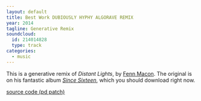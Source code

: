 ```yaml
---
layout: default
title: Best Work DUBIOUSLY HYPHY ALGORAVE REMIX
year: 2014
tagline: Generative Remix
soundcloud:
  id: 214014828
  type: track
categories:
  - music
---
```

This is a generative remix of *Distant Lights*, by [Fenn Macon](//fenn.in). The original is on his fantastic album [*Since Sixteen*](https://beddays.bandcamp.com/album/since-sixteen), which you should download right now.

[source code (pd patch)](//cl.ly/bujn)

